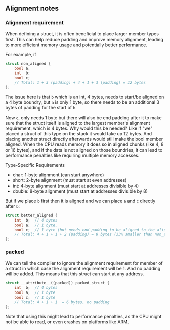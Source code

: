 ## Alignment notes

### Alignment requirement
When defining a struct, it is often beneficial to place larger member types first. This can
help reduce padding and improve memory alignment, leading to more efficient memory
usage and potentially better performance.

For example, if 
```c++
struct non_aligned {
    bool a;
    int  b;
    bool c;
    // Total: 1 + 3 (padding) + 4 + 1 + 3 (padding) = 12 bytes
};
```
The issue here is that `b` which is an int, 4 bytes, needs to start/be aligned on a 
4 byte boundry, but `a` is only 1 byte, so there needs to be an additional 3 bytes of
padding for the start of `b`.

Now `c`, only needs 1 byte but there will also be end padding after it to make sure
that the struct itself is aligned to the largest member's alignment requirement, which is 4 bytes.
Why would this be needed? Like if "we" placed a struct of this type on the stack it would take
up 12 bytes. And placing another struct directly afterwards would still make the bool member
aligned. When the CPU reads memory it does so in aligned chunks (like 4, 8 or 16 bytes), and if
the data is not aligned on those boundries, it can lead to performance penalties like requiring
multiple memory accesses.

Type-Specific Requirements

* char:   1-byte alignment (can start anywhere)
* short:  2-byte alignment (must start at even addresses)
* int:    4-byte alignment (must start at addresses divisible by 4)
* double: 8-byte alignment (must start at addresses divisible by 8)

But if we place `b` first then it is aligned and we can place `a` and `c` directly
after `b`:
```c++
struct better_aligned {
    int  b;  // 4 bytes
    bool a;  // 1 byte, 
    bool c;  // 1 byte (but needs end padding to be aligned to the alignement requirement.
    // Total: 4 + 1 + 1 + 2 (padding) = 8 bytes (33% smaller than non_aligned)
};
```

### packed
We can tell the compiler to ignore the alignment requirement for member of a struct
in which case the alignment requirement will be 1. And no padding will be added.
This means that this struct can start at any address.
```c++
struct __attribute__((packed)) packed_struct {
    int  b;  // 4 bytes
    bool a;  // 1 byte  
    bool c;  // 1 byte
    // Total: 4 + 1 + 1  = 6 bytes, no padding
}; 
```
Note that using this might lead to performance penalties, as the CPU might not be
able to read, or even crashes on platforms like ARM.
